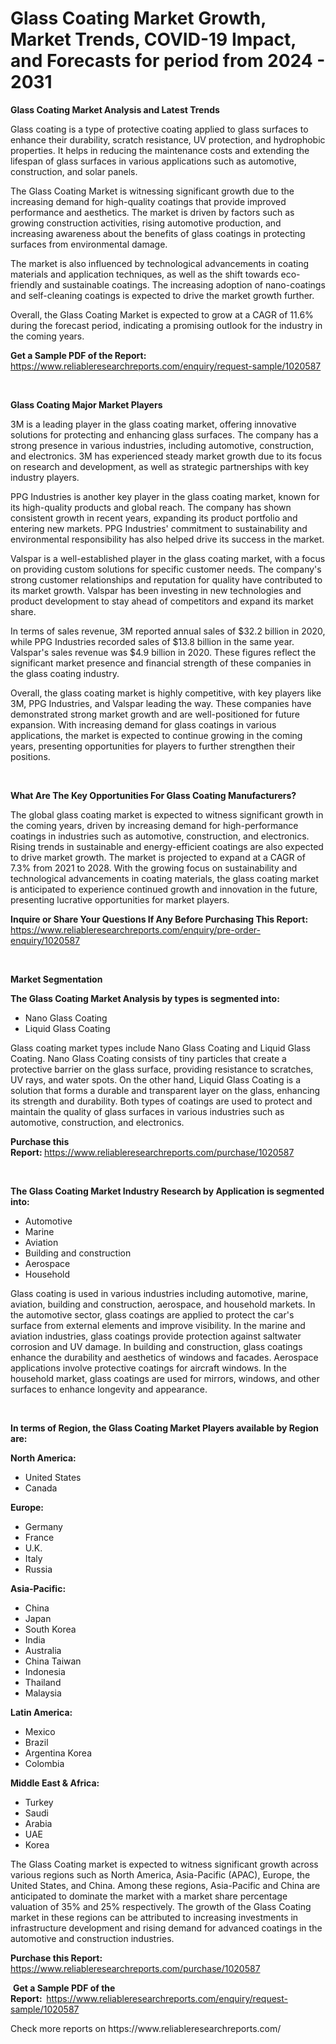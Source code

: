 <p><h1>Glass Coating Market Growth, Market Trends, COVID-19 Impact, and Forecasts for period from 2024 - 2031</h1></p><p><strong>Glass Coating Market Analysis and Latest Trends</strong></p>
<p><p>Glass coating is a type of protective coating applied to glass surfaces to enhance their durability, scratch resistance, UV protection, and hydrophobic properties. It helps in reducing the maintenance costs and extending the lifespan of glass surfaces in various applications such as automotive, construction, and solar panels.</p><p>The Glass Coating Market is witnessing significant growth due to the increasing demand for high-quality coatings that provide improved performance and aesthetics. The market is driven by factors such as growing construction activities, rising automotive production, and increasing awareness about the benefits of glass coatings in protecting surfaces from environmental damage.</p><p>The market is also influenced by technological advancements in coating materials and application techniques, as well as the shift towards eco-friendly and sustainable coatings. The increasing adoption of nano-coatings and self-cleaning coatings is expected to drive the market growth further.</p><p>Overall, the Glass Coating Market is expected to grow at a CAGR of 11.6% during the forecast period, indicating a promising outlook for the industry in the coming years.</p></p>
<p><strong>Get a Sample PDF of the Report:&nbsp;</strong> <a href="https://www.reliableresearchreports.com/enquiry/request-sample/1020587">https://www.reliableresearchreports.com/enquiry/request-sample/1020587</a></p>
<p>&nbsp;</p>
<p><strong>Glass Coating Major Market Players</strong></p>
<p><p>3M is a leading player in the glass coating market, offering innovative solutions for protecting and enhancing glass surfaces. The company has a strong presence in various industries, including automotive, construction, and electronics. 3M has experienced steady market growth due to its focus on research and development, as well as strategic partnerships with key industry players.</p><p>PPG Industries is another key player in the glass coating market, known for its high-quality products and global reach. The company has shown consistent growth in recent years, expanding its product portfolio and entering new markets. PPG Industries' commitment to sustainability and environmental responsibility has also helped drive its success in the market.</p><p>Valspar is a well-established player in the glass coating market, with a focus on providing custom solutions for specific customer needs. The company's strong customer relationships and reputation for quality have contributed to its market growth. Valspar has been investing in new technologies and product development to stay ahead of competitors and expand its market share.</p><p>In terms of sales revenue, 3M reported annual sales of $32.2 billion in 2020, while PPG Industries recorded sales of $13.8 billion in the same year. Valspar's sales revenue was $4.9 billion in 2020. These figures reflect the significant market presence and financial strength of these companies in the glass coating industry.</p><p>Overall, the glass coating market is highly competitive, with key players like 3M, PPG Industries, and Valspar leading the way. These companies have demonstrated strong market growth and are well-positioned for future expansion. With increasing demand for glass coatings in various applications, the market is expected to continue growing in the coming years, presenting opportunities for players to further strengthen their positions.</p></p>
<p>&nbsp;</p>
<p><strong>What Are The Key Opportunities For Glass Coating Manufacturers?</strong></p>
<p><p>The global glass coating market is expected to witness significant growth in the coming years, driven by increasing demand for high-performance coatings in industries such as automotive, construction, and electronics. Rising trends in sustainable and energy-efficient coatings are also expected to drive market growth. The market is projected to expand at a CAGR of 7.3% from 2021 to 2028. With the growing focus on sustainability and technological advancements in coating materials, the glass coating market is anticipated to experience continued growth and innovation in the future, presenting lucrative opportunities for market players.</p></p>
<p><strong>Inquire or Share Your Questions If Any Before Purchasing This Report:</strong> <a href="https://www.reliableresearchreports.com/enquiry/pre-order-enquiry/1020587">https://www.reliableresearchreports.com/enquiry/pre-order-enquiry/1020587</a></p>
<p>&nbsp;</p>
<p><strong>Market Segmentation</strong></p>
<p><strong>The Glass Coating Market Analysis by types is segmented into:</strong></p>
<p><ul><li>Nano Glass Coating</li><li>Liquid Glass Coating</li></ul></p>
<p><p>Glass coating market types include Nano Glass Coating and Liquid Glass Coating. Nano Glass Coating consists of tiny particles that create a protective barrier on the glass surface, providing resistance to scratches, UV rays, and water spots. On the other hand, Liquid Glass Coating is a solution that forms a durable and transparent layer on the glass, enhancing its strength and durability. Both types of coatings are used to protect and maintain the quality of glass surfaces in various industries such as automotive, construction, and electronics.</p></p>
<p><strong>Purchase this Report:&nbsp;</strong><a href="https://www.reliableresearchreports.com/purchase/1020587">https://www.reliableresearchreports.com/purchase/1020587</a></p>
<p>&nbsp;</p>
<p><strong>The Glass Coating Market Industry Research by Application is segmented into:</strong></p>
<p><ul><li>Automotive</li><li>Marine</li><li>Aviation</li><li>Building and construction</li><li>Aerospace</li><li>Household</li></ul></p>
<p><p>Glass coating is used in various industries including automotive, marine, aviation, building and construction, aerospace, and household markets. In the automotive sector, glass coatings are applied to protect the car's surface from external elements and improve visibility. In the marine and aviation industries, glass coatings provide protection against saltwater corrosion and UV damage. In building and construction, glass coatings enhance the durability and aesthetics of windows and facades. Aerospace applications involve protective coatings for aircraft windows. In the household market, glass coatings are used for mirrors, windows, and other surfaces to enhance longevity and appearance.</p></p>
<p>&nbsp;</p>
<p><strong>In terms of Region, the Glass Coating Market Players available by Region are:</strong></p>
<p>
    <p> <strong> North America: </strong>
        <ul>
            <li>United States</li>
            <li>Canada</li>
        </ul>
        </p> 
    <p> <strong> Europe: </strong>
        <ul>
            <li>Germany</li>
            <li>France</li>
            <li>U.K.</li>
            <li>Italy</li>
            <li>Russia</li>
        </ul>
        </p> 
    <p> <strong> Asia-Pacific: </strong>
        <ul>
            <li>China</li>
            <li>Japan</li>
            <li>South Korea</li>
            <li>India</li>
            <li>Australia</li>
            <li>China Taiwan</li>
            <li>Indonesia</li>
            <li>Thailand</li>
            <li>Malaysia</li>
        </ul>
        </p> 
    <p> <strong> Latin America: </strong>
        <ul>
            <li>Mexico</li>
            <li>Brazil</li>
            <li>Argentina Korea</li>
            <li>Colombia</li>
        </ul>
        </p> 
    <p> <strong> Middle East & Africa: </strong>
        <ul>
            <li>Turkey</li>
            <li>Saudi</li>
            <li>Arabia</li>
            <li>UAE</li>
            <li>Korea</li>
        </ul>
    </p>
    </p>
<p><p>The Glass Coating market is expected to witness significant growth across various regions such as North America, Asia-Pacific (APAC), Europe, the United States, and China. Among these regions, Asia-Pacific and China are anticipated to dominate the market with a market share percentage valuation of 35% and 25% respectively. The growth of the Glass Coating market in these regions can be attributed to increasing investments in infrastructure development and rising demand for advanced coatings in the automotive and construction industries.</p></p>
<p><strong>Purchase this Report: </strong><a href="https://www.reliableresearchreports.com/purchase/1020587">https://www.reliableresearchreports.com/purchase/1020587</a></p>
<p>&nbsp;<strong>Get a Sample PDF of the Report:&nbsp;&nbsp;</strong><a href="https://www.reliableresearchreports.com/enquiry/request-sample/1020587">https://www.reliableresearchreports.com/enquiry/request-sample/1020587</a></p>
<p><strong></strong></p>
<p>Check more reports on https://www.reliableresearchreports.com/</p>